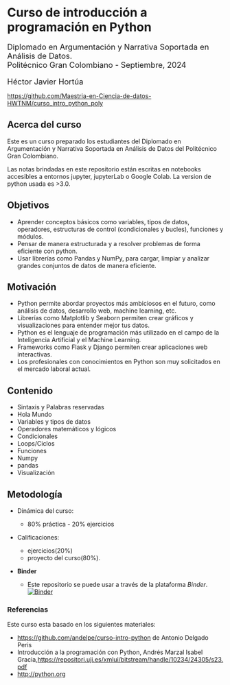 # Curso de introducción a programación en Python

<font size=4>
    
Diplomado en Argumentación y Narrativa Soportada en Análisis de Datos. <br/>
Politécnico Gran Colombiano - Septiembre, 2024

Héctor Javier Hortúa
</font>

https://github.com/Maestria-en-Ciencia-de-datos-HWTNM/curso_intro_python_poly


## Acerca del curso

Este es un curso preparado los estudiantes del Diplomado en Argumentación y Narrativa Soportada en Análisis de Datos del Politécnico Gran Colombiano.

Las notas brindadas en este repositorio están escritas en notebooks accesibles a entornos jupyter, jupyterLab o Google Colab. La version de python usada es >3.0.


## Objetivos

-  Aprender conceptos básicos como variables, tipos de datos, operadores, estructuras de control (condicionales y bucles), funciones y módulos.
-  Pensar de manera estructurada y a resolver problemas de forma eficiente con python.
- Usar librerías como Pandas y NumPy, para cargar, limpiar y analizar grandes conjuntos de datos de manera eficiente.


## Motivación

- Python permite abordar proyectos más ambiciosos en el futuro, como análisis de datos, desarrollo web, machine learning, etc.
-  Librerías como Matplotlib y Seaborn  permiten crear gráficos y visualizaciones para entender mejor tus datos.
-  Python es el lenguaje de programación más utilizado en el campo de la Inteligencia Artificial y el Machine Learning.
- Frameworks como Flask y Django  permiten crear aplicaciones web interactivas.
-  Los profesionales con conocimientos en Python son muy solicitados en el mercado laboral actual.

## Contenido
- Sintaxis y Palabras reservadas
- Hola Mundo
- Variables y tipos de datos
- Operadores matemáticos y lógicos
- Condicionales
- Loops/Ciclos
- Funciones
- Numpy
- pandas
- Visualización


## Metodología
- Dinámica del curso:
  - 80\% práctica - 20\% ejercicios
- Calificaciones: 
  - ejercicios(20\%)
  - proyecto del curso(80\%).


- **Binder**

  - Este repositorio se puede usar a través de la plataforma  _Binder_.
  [![Binder](https://mybinder.org/badge_logo.svg)](https://mybinder.org/v2/gh/Maestria-en-Ciencia-de-datos-HWTNM/curso_intro_python_poly/main)


### Referencias
Este curso esta basado en los siguientes materiales:
- https://github.com/andelpe/curso-intro-python de Antonio Delgado Peris
- Introducción a la programación con Python, Andrés Marzal Isabel Gracia,https://repositori.uji.es/xmlui/bitstream/handle/10234/24305/s23.pdf
- http://python.org
  

  

